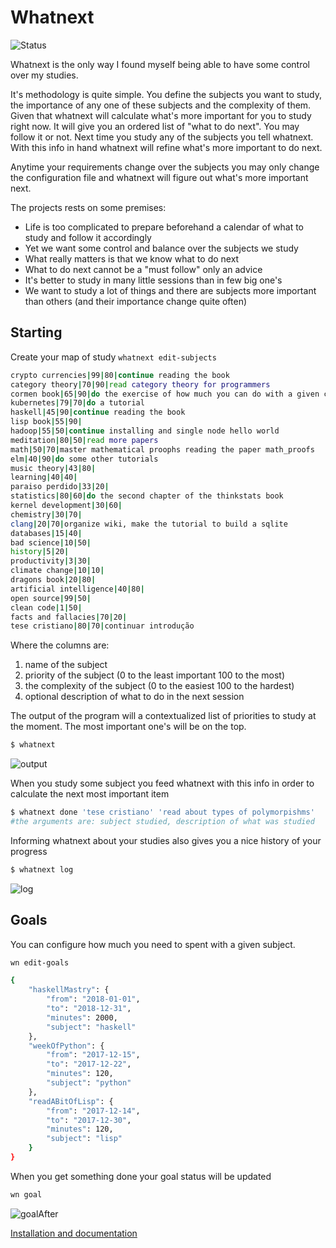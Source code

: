 # Whatnext

![Status](https://travis-ci.org/jeanCarloMachado/whatnext.svg?branch=master)

Whatnext is the only way I found myself being able to have some control
over my studies.

It's methodology is quite simple. You define the subjects you want to
study, the importance of any one of these subjects and the complexity of
them. Given that whatnext will calculate what's more
important for you to study right now. It will give you an ordered list
of "what to do next". You may follow it or not. Next time you study any
of the subjects you tell whatnext. With this info in hand whatnext will
refine what's more important to do next.

Anytime your requirements change over the subjects you may only change
the configuration file and whatnext will figure out what's more
important next.

The projects rests on some premises:

- Life is too complicated to prepare beforehand a calendar of what to study and follow it accordingly
- Yet we want some control and balance over the subjects we study
- What really matters is that we know what to do next
- What to do next cannot be a "must follow" only an advice
- It's better to study in many little sessions than in few big one's
- We want to study a lot of things and there are subjects more important than others (and their importance change quite often)


## Starting

Create your map of study ``whatnext edit-subjects``

```sh
crypto currencies|99|80|continue reading the book
category theory|70|90|read category theory for programmers
cormen book|65|90|do the exercise of how much you can do with a given complexity (wiki)
kubernetes|79|70|do a tutorial
haskell|45|90|continue reading the book
lisp book|55|90|
hadoop|55|50|continue installing and single node hello world
meditation|80|50|read more papers
math|50|70|master mathematical proophs reading the paper math_proofs 
elm|40|90|do some other tutorials
music theory|43|80|
learning|40|40|
paraiso perdido|33|20|
statistics|80|60|do the second chapter of the thinkstats book
kernel development|30|60|
chemistry|30|70|
clang|20|70|organize wiki, make the tutorial to build a sqlite
databases|15|40|
bad science|10|50|
history|5|20|
productivity|3|30|
climate change|10|10|
dragons book|20|80|
artificial intelligence|40|80|
open source|99|50|
clean code|1|50|
facts and fallacies|70|20|
tese cristiano|80|70|continuar introdução
```

Where the columns are:
1. name of the subject
2. priority of the subject (0 to the least important 100 to the most)
3. the complexity of the subject (0 to the easiest 100 to the hardest)
4. optional description of what to do in the next session

The output of the program will a contextualized list of priorities to
study at the moment. The most important one's will be on the top.

```sh
$ whatnext
```

![output](https://i.imgur.com/Rr90riL.png)

When you study some subject you feed whatnext with this info in order to calculate the next most important item

```sh
$ whatnext done 'tese cristiano' 'read about types of polymorpishms'
#the arguments are: subject studied, description of what was studied
```
Informing whatnext about your studies also gives you a nice history of your progress
```sh
$ whatnext log
```

![log](https://i.imgur.com/vbMa3ji.png)


## Goals

You can configure how much you need to spent with a given subject.
```sh
wn edit-goals
```
```sh
{
    "haskellMastry": {
        "from": "2018-01-01",
        "to": "2018-12-31",
        "minutes": 2000,
        "subject": "haskell"
    },
    "weekOfPython": {
        "from": "2017-12-15",
        "to": "2017-12-22",
        "minutes": 120,
        "subject": "python"
    },
    "readABitOfLisp": {
        "from": "2017-12-14",
        "to": "2017-12-30",
        "minutes": 120,
        "subject": "lisp"
    }
}
```

When you get something done your goal status will be updated

```sh
wn goal
```

![goalAfter](https://i.imgur.com/oyxrpKn.png)


[Installation and documentation](doc.md)
